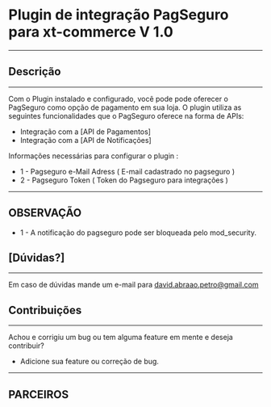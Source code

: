 Plugin de integração PagSeguro para xt-commerce V 1.0
==============================================
---
Descrição
---------
---
Com o Plugin instalado e configurado, você pode pode oferecer o PagSeguro como opção de pagamento em sua loja. O plugin utiliza as seguintes
funcionalidades que o PagSeguro oferece na forma de APIs:

 - Integração com a [API de Pagamentos]
 - Integração com a [API de Notificações]


Informações necessárias para configurar o plugin :
- 1 - Pagseguro e-Mail Adress ( E-mail cadastrado no pagseguro )
- 2 - Pagseguro Token ( Token do Pagseguro para integrações )


----
OBSERVAÇÃO
---------
- 1 - A notificação do pagseguro pode ser bloqueada pelo mod_security.


[Dúvidas?]
----------
---
Em caso de dúvidas mande um e-mail para david.abraao.petro@gmail.com

Contribuições
-------------
---
Achou e corrigiu um bug ou tem alguma feature em mente e deseja contribuir?

* Adicione sua feature ou correção de bug.


----
PARCEIROS
---------

